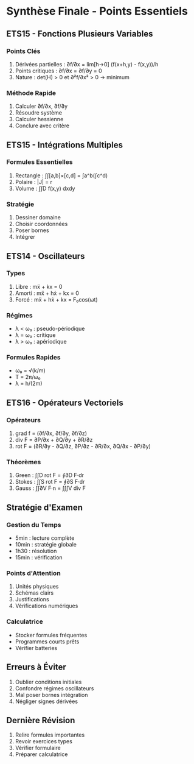 # Synthèse Finale - Points Essentiels

## ETS15 - Fonctions Plusieurs Variables

### Points Clés
1. Dérivées partielles : ∂f/∂x = lim[h→0] (f(x+h,y) - f(x,y))/h
2. Points critiques : ∂f/∂x = ∂f/∂y = 0
3. Nature : det(H) > 0 et ∂²f/∂x² > 0 → minimum

### Méthode Rapide
1. Calculer ∂f/∂x, ∂f/∂y
2. Résoudre système
3. Calculer hessienne
4. Conclure avec critère

## ETS15 - Intégrations Multiples

### Formules Essentielles
1. Rectangle : ∫∫[a,b]×[c,d] = ∫a^b(∫c^d)
2. Polaire : |J| = r
3. Volume : ∫∫D f(x,y) dxdy

### Stratégie
1. Dessiner domaine
2. Choisir coordonnées
3. Poser bornes
4. Intégrer

## ETS14 - Oscillateurs

### Types
1. Libre : mẍ + kx = 0
2. Amorti : mẍ + hẋ + kx = 0
3. Forcé : mẍ + hẋ + kx = F₀cos(ωt)

### Régimes
- λ < ω₀ : pseudo-périodique
- λ = ω₀ : critique
- λ > ω₀ : apériodique

### Formules Rapides
- ω₀ = √(k/m)
- T = 2π/ω₀
- λ = h/(2m)

## ETS16 - Opérateurs Vectoriels

### Opérateurs
1. grad f = (∂f/∂x, ∂f/∂y, ∂f/∂z)
2. div F = ∂P/∂x + ∂Q/∂y + ∂R/∂z
3. rot F = (∂R/∂y - ∂Q/∂z, ∂P/∂z - ∂R/∂x, ∂Q/∂x - ∂P/∂y)

### Théorèmes
1. Green : ∫∫D rot F = ∮∂D F·dr
2. Stokes : ∫∫S rot F = ∮∂S F·dr
3. Gauss : ∫∫∂V F·n = ∫∫∫V div F

## Stratégie d'Examen

### Gestion du Temps
- 5min : lecture complète
- 10min : stratégie globale
- 1h30 : résolution
- 15min : vérification

### Points d'Attention
1. Unités physiques
2. Schémas clairs
3. Justifications
4. Vérifications numériques

### Calculatrice
- Stocker formules fréquentes
- Programmes courts prêts
- Vérifier batteries

## Erreurs à Éviter
1. Oublier conditions initiales
2. Confondre régimes oscillateurs
3. Mal poser bornes intégration
4. Négliger signes dérivées

## Dernière Révision
1. Relire formules importantes
2. Revoir exercices types
3. Vérifier formulaire
4. Préparer calculatrice 